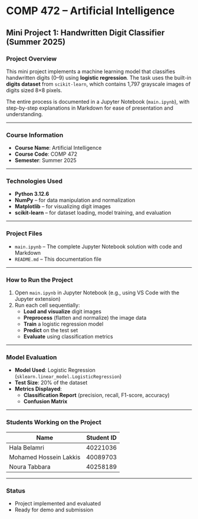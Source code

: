 # COMP 472 – Artificial Intelligence  
## Mini Project 1: Handwritten Digit Classifier (Summer 2025)

### Project Overview
This mini project implements a machine learning model that classifies handwritten digits (0–9) using **logistic regression**. The task uses the built-in **digits dataset** from `scikit-learn`, which contains 1,797 grayscale images of digits sized 8×8 pixels.

The entire process is documented in a Jupyter Notebook (`main.ipynb`), with step-by-step explanations in Markdown for ease of presentation and understanding.

---

### Course Information
- **Course Name**: Artificial Intelligence
- **Course Code**: COMP 472
- **Semester**: Summer 2025

---

### Technologies Used
- **Python 3.12.6**
- **NumPy** – for data manipulation and normalization
- **Matplotlib** – for visualizing digit images
- **scikit-learn** – for dataset loading, model training, and evaluation

---

### Project Files
- `main.ipynb` – The complete Jupyter Notebook solution with code and Markdown
- `README.md` – This documentation file

---

### How to Run the Project
1. Open `main.ipynb` in Jupyter Notebook (e.g., using VS Code with the Jupyter extension)
2. Run each cell sequentially:
   - **Load and visualize** digit images
   - **Preprocess** (flatten and normalize) the image data
   - **Train** a logistic regression model
   - **Predict** on the test set
   - **Evaluate** using classification metrics

---

### Model Evaluation
- **Model Used**: Logistic Regression (`sklearn.linear_model.LogisticRegression`)
- **Test Size**: 20% of the dataset
- **Metrics Displayed**:
  - **Classification Report** (precision, recall, F1-score, accuracy)
  - **Confusion Matrix**

---

### Students Working on the Project

| Name            | Student ID |
|-----------------|-------------|
| Hala Belamri    | 40221036 |
|Mohamed Hossein Lakkis|40089703|
|Noura Tabbara    | 40258189 |
---

### Status
- Project implemented and evaluated
- Ready for demo and submission
